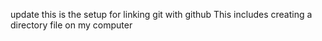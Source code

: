 update this is the setup for linking git with github
This includes creating a directory file on my computer
